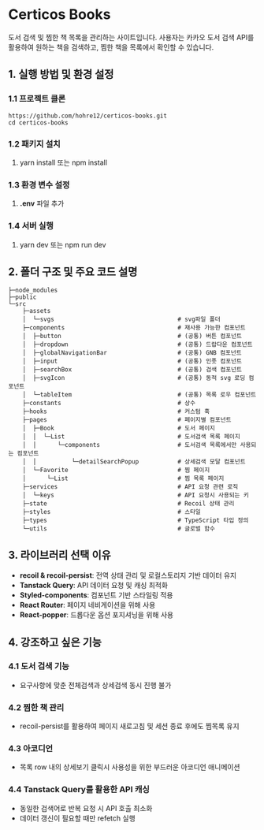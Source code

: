 # Certicos Books

도서 검색 및 찜한 책 목록을 관리하는 사이트입니다.
사용자는 카카오 도서 검색 API를 활용하여 원하는 책을 검색하고, 찜한 책을 목록에서 확인할 수 있습니다.

## 1. 실행 방법 및 환경 설정

### 1.1 프로젝트 클론

```
https://github.com/hohre12/certicos-books.git
cd certicos-books
```

### 1.2 패키지 설치

1. yarn install 또는 npm install

### 1.3 환경 변수 설정

1. **.env** 파일 추가

### 1.4 서버 실행

1. yarn dev 또는 npm run dev

## 2. 폴더 구조 및 주요 코드 설명
```
├─node_modules
├─public
└─src
    ├─assets
    │  └─svgs                                   # svg파일 폴더
    ├─components                                # 재사용 가능한 컴포넌트
    │  ├─button                                 # (공통) 버튼 컴포넌트
    │  ├─dropdown                               # (공통) 드랍다운 컴포넌트
    │  ├─globalNavigationBar                    # (공통) GNB 컴포넌트
    │  ├─input                                  # (공통) 인풋 컴포넌트
    │  ├─searchBox                              # (공통) 검색 컴포넌트
    │  ├─svgIcon                                # (공통) 동적 svg 로딩 컴포넌트
    │  └─tableItem                              # (공통) 목록 로우 컴포넌트
    ├─constants                                 # 상수
    ├─hooks                                     # 커스텀 훅
    ├─pages                                     # 페이지별 컴포넌트
    │  ├─Book                                   # 도서 페이지
    │  │  └─List                                # 도서검색 목록 페이지
    │  │      └─components                      # 도서검색 목록에서만 사용되는 컴포넌트
    │  │          └─detailSearchPopup           # 상세검색 모달 컴포넌트
    │  └─Favorite                               # 찜 페이지
    │      └─List                               # 찜 목록 페이지
    ├─services                                  # API 요청 관련 로직
    │  └─keys                                   # API 요청시 사용되는 키
    ├─state                                     # Recoil 상태 관리
    ├─styles                                    # 스타일
    ├─types                                     # TypeScript 타입 정의
    └─utils                                     # 글로벌 함수
```

## 3. 라이브러리 선택 이유

- **recoil & recoil-persist**: 전역 상태 관리 및 로컬스토리지 기반 데이터 유지
- **Tanstack Query**: API 데이터 요청 및 캐싱 최적화
- **Styled-components**: 컴포넌트 기반 스타일링 적용
- **React Router**: 페이지 네비게이션을 위해 사용
- **React-popper**: 드롭다운 옵션 포지셔닝을 위해 사용

## 4. 강조하고 싶은 기능

### 4.1 도서 검색 기능
- 요구사항에 맞춘 전체검색과 상세검색 동시 진행 불가
  
### 4.2 찜한 책 관리
- recoil-persist를 활용하여 페이지 새로고침 및 세션 종료 후에도 찜목록 유지

### 4.3 아코디언
- 목록 row 내의 상세보기 클릭시 사용성을 위한 부드러운 아코디언 애니메이션

### 4.4 Tanstack Query를 활용한 API 캐싱
- 동일한 검색어로 반복 요청 시 API 호출 최소화
- 데이터 갱신이 필요할 때만 refetch 실행

